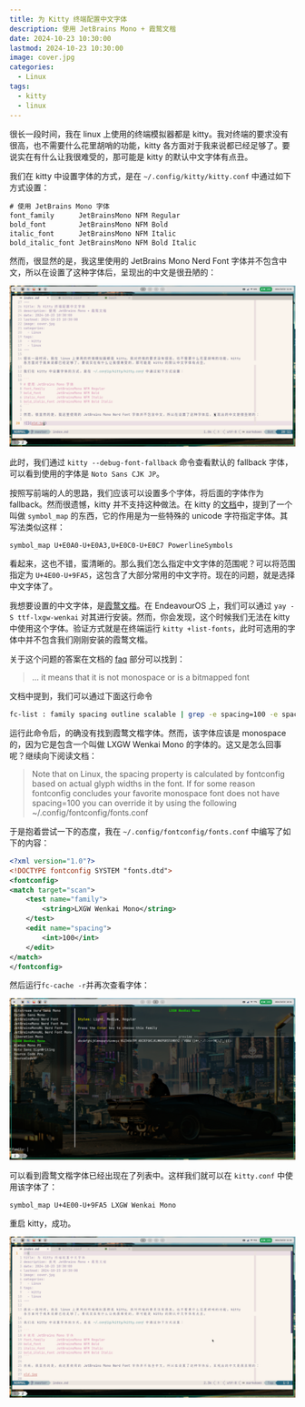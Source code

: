 ```yaml
---
title: 为 Kitty 终端配置中文字体
description: 使用 JetBrains Mono + 霞鹜文楷
date: 2024-10-23 10:30:00
lastmod: 2024-10-23 10:30:00
image: cover.jpg
categories:
  - Linux
tags:
  - kitty
  - linux
---
```


很长一段时间，我在 linux 上使用的终端模拟器都是 kitty。我对终端的要求没有很高，也不需要什么花里胡哨的功能，kitty 各方面对于我来说都已经足够了。要说实在有什么让我很难受的，那可能是 kitty 的默认中文字体有点丑。

我们在 kitty 中设置字体的方式，是在 `~/.config/kitty/kitty.conf` 中通过如下方式设置：

```
# 使用 JetBrains Mono 字体
font_family      JetBrainsMono NFM Regular
bold_font        JetBrainsMono NFM Bold
italic_font      JetBrainsMono NFM Italic
bold_italic_font JetBrainsMono NFM Bold Italic
```

然而，很显然的是，我这里使用的 JetBrains Mono Nerd Font 字体并不包含中文，所以在设置了这种字体后，呈现出的中文是很丑陋的：

![](old.jpg)

此时，我们通过 `kitty --debug-font-fallback` 命令查看默认的 fallback 字体，可以看到使用的字体是 `Noto Sans CJK JP`。

按照写前端的人的思路，我们应该可以设置多个字体，将后面的字体作为 fallback。然而很遗憾，kitty 并不支持这种做法。在 kitty 的[文档](https://sw.kovidgoyal.net/kitty/conf/#opt-kitty.symbol_map)中，提到了一个叫做 `symbol_map` 的东西，它的作用是为一些特殊的 unicode 字符指定字体。其写法类似这样：

```
symbol_map U+E0A0-U+E0A3,U+E0C0-U+E0C7 PowerlineSymbols
```

看起来，这也不错，蛮清晰的。那么我们怎么指定中文字体的范围呢？可以将范围指定为 `U+4E00-U+9FA5`，这包含了大部分常用的中文字符。现在的问题，就是选择中文字体了。

我想要设置的中文字体，是[霞鹜文楷](https://github.com/lxgw/LxgwWenKai)。在 EndeavourOS 上，我们可以通过 `yay -S ttf-lxgw-wenkai` 对其进行安装。然而，你会发现，这个时候我们无法在 kitty 中使用这个字体。验证方式就是在终端运行 `kitty +list-fonts`，此时可选用的字体中并不包含我们刚刚安装的霞鹜文楷。

关于这个问题的答案在文档的 [faq](https://sw.kovidgoyal.net/kitty/faq/#kitty-is-not-able-to-use-my-favorite-font) 部分可以找到：

> ... it means that it is not monospace or is a bitmapped font

文档中提到，我们可以通过下面这行命令

```bash
fc-list : family spacing outline scalable | grep -e spacing=100 -e spacing=90 | grep -e outline=True | grep -e scalable=True
```

运行此命令后，的确没有找到霞鹜文楷字体。然而，该字体应该是 monospace 的，因为它是包含一个叫做 LXGW Wenkai Mono 的字体的。这又是怎么回事呢？继续向下阅读文档：

> Note that on Linux, the spacing property is calculated by fontconfig based on actual glyph widths in the font. If for some reason fontconfig concludes your favorite monospace font does not have spacing=100 you can override it by using the following ~/.config/fontconfig/fonts.conf

于是抱着尝试一下的态度，我在 `~/.config/fontconfig/fonts.conf` 中编写了如下的内容：

```xml
<?xml version="1.0"?>
<!DOCTYPE fontconfig SYSTEM "fonts.dtd">
<fontconfig>
<match target="scan">
    <test name="family">
        <string>LXGW Wenkai Mono</string>
    </test>
    <edit name="spacing">
        <int>100</int>
    </edit>
</match>
</fontconfig>
```

然后运行`fc-cache -r`并再次查看字体：

![](cover.jpg)

可以看到霞鹜文楷字体已经出现在了列表中。这样我们就可以在 `kitty.conf` 中使用该字体了：

```
symbol_map U+4E00-U+9FA5 LXGW Wenkai Mono
```

重启 kitty，成功。

![](new.jpg)
